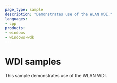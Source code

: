 ```yaml
---
page_type: sample
description: "Demonstrates use of the WLAN WDI."
languages:
- cpp
products:
- windows
- windows-wdk
---
```


# WDI samples

This sample demonstrates use of the WLAN WDI.
